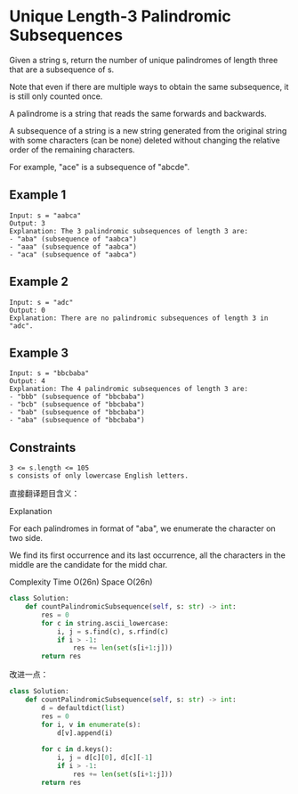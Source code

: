 # Unique Length-3 Palindromic Subsequences

Given a string s, return the number of unique palindromes of length three that are a subsequence of s.

Note that even if there are multiple ways to obtain the same subsequence, it is still only counted once.

A palindrome is a string that reads the same forwards and backwards.

A subsequence of a string is a new string generated from the original string with some characters (can be none) deleted without changing the relative order of the remaining characters.

For example, "ace" is a subsequence of "abcde".

## Example 1

```text
Input: s = "aabca"
Output: 3
Explanation: The 3 palindromic subsequences of length 3 are:
- "aba" (subsequence of "aabca")
- "aaa" (subsequence of "aabca")
- "aca" (subsequence of "aabca")
```

## Example 2

```text
Input: s = "adc"
Output: 0
Explanation: There are no palindromic subsequences of length 3 in "adc".
```

## Example 3

```text
Input: s = "bbcbaba"
Output: 4
Explanation: The 4 palindromic subsequences of length 3 are:
- "bbb" (subsequence of "bbcbaba")
- "bcb" (subsequence of "bbcbaba")
- "bab" (subsequence of "bbcbaba")
- "aba" (subsequence of "bbcbaba")
```

## Constraints

```text
3 <= s.length <= 105
s consists of only lowercase English letters.
```

直接翻译题目含义：

Explanation

For each palindromes in format of "aba", we enumerate the character on two side.

We find its first occurrence and its last occurrence, all the characters in the middle are the candidate for the midd char.

Complexity
Time O(26n)
Space O(26n)

```python
class Solution:
    def countPalindromicSubsequence(self, s: str) -> int:
        res = 0
        for c in string.ascii_lowercase:
            i, j = s.find(c), s.rfind(c)
            if i > -1:
                res += len(set(s[i+1:j]))
        return res
```

改进一点：

```python
class Solution:
    def countPalindromicSubsequence(self, s: str) -> int:
        d = defaultdict(list)
        res = 0
        for i, v in enumerate(s):
            d[v].append(i)
        
        for c in d.keys():
            i, j = d[c][0], d[c][-1]
            if i > -1:
                res += len(set(s[i+1:j]))
        return res
```

